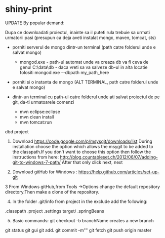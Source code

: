 shiny-print
===========

UPDATE
By popular demand:

Dupa ce downloadati proiectul, inainte sa il puteti rula trebuie sa urmati urmatorii pasi
(presupun ca deja aveti instalat mongo, maven, tomcat, sts)

- porniti serverul de mongo dintr-un terminal (path catre folderul unde e salvat mongo)
	- mongod.exe - path-ul automat unde va creaza db va fi ceva de genul C:\data\db
		     - daca vreti sa va salveze db-ul in alta locatie folositi mongod.exe --dbpath my_path_here

- porniti si o instanta de mongo (ALT TERMINAL, path catre folderul unde e salvat mongo)

- dintr-un terminal cu path-ul catre folderul unde ati salvat proiectul de pe git, da-ti urmatoarele comenzi
	- mvn eclipse:eclipse
	- mvn clean install
	- mvn tomcat:run


dbd project

1. Download https://code.google.com/p/msysgit/downloads/list
   During installation choose the option which allows the msygit to be added to the classpath.If you don't want to choose this option then follow the instructions from here:
   http://blog.countableset.ch/2012/06/07/adding-git-to-windows-7-path/
   After that only click next, next

2. Download gitHub for Windows :
https://help.github.com/articles/set-up-git

3 From Windows gitHub,from Tools ->Options change the default repository directory.Then make a clone of the repository.

4. In the folder .git/info from project in the exclude add the following:

.classpath
.project
.settings
target/
.springBeans

5. Basic commands:
 git checkout -b branchName 
  creates a new branch 
  
 git status 
 git gui
 git add.
 git commit -m""
 git fetch
 git push origin master
